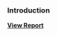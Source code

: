 ### Introduction



[**View Report**](https://drive.google.com/file/d/1D_Uu9HKZ9NdYvZTOs2FqtfP2XneRH9IS/view?usp=sharing)
